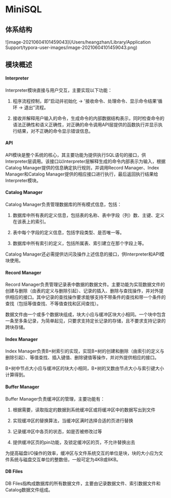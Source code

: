 # MiniSQL

## 体系结构

![image-20210604101459043](/Users/heangzhan/Library/Application Support/typora-user-images/image-20210604101459043.png)



## 模块概述

#### Interpreter

Interpreter模块直接与用户交互，主要实现以下功能：

1. 程序流程控制，即“启动并初始化 -> '接收命令、处理命令、显示命令结果'循环 -> 退出”流程。

2. 接收并解释用户输入的命令，生成命令的内部数据结构表示，同时检查命令的语法正确性和语义正确性，对正确的命令调用API层提供的函数执行并显示执行结果，对不正确的命令显示错误信息。



#### API

API模块是整个系统的核心，其主要功能为提供执行SQL语句的接口，供Interpreter层调用。该接口以Interpreter层解释生成的命令内部表示为输入，根据Catalog Manager提供的信息确定执行规则，并调用Record Manager、Index Manager和Catalog Manager提供的相应接口进行执行，最后返回执行结果给Interpreter模块。



#### Catalog Manager

Catalog Manager负责管理数据库的所有模式信息，包括：

1. 数据库中所有表的定义信息，包括表的名称、表中字段（列）数、主键、定义在该表上的索引。

2. 表中每个字段的定义信息，包括字段类型、是否唯一等。

3. 数据库中所有索引的定义，包括所属表、索引建立在那个字段上等。

Catalog Manager还必需提供访问及操作上述信息的接口，供Interpreter和API模块使用。



#### Record Manager

Record Manager负责管理记录表中数据的数据文件。主要功能为实现数据文件的创建与删除（由表的定义与删除引起）、记录的插入、删除与查找操作，并对外提供相应的接口。其中记录的查找操作要求能够支持不带条件的查找和带一个条件的查找（包括等值查找、不等值查找和区间查找）。

数据文件由一个或多个数据块组成，块大小应与缓冲区块大小相同。一个块中包含一条至多条记录，为简单起见，只要求支持定长记录的存储，且不要求支持记录的跨块存储。



#### Index Manager

Index Manager负责B+树索引的实现，实现B+树的创建和删除（由索引的定义与删除引起）、等值查找、插入键值、删除键值等操作，并对外提供相应的接口。

B+树中节点大小应与缓冲区的块大小相同，B+树的叉数由节点大小与索引键大小计算得到。



#### Buffer Manager

Buffer Manager负责缓冲区的管理，主要功能有：

1. 根据需要，读取指定的数据到系统缓冲区或将缓冲区中的数据写出到文件

2. 实现缓冲区的替换算法，当缓冲区满时选择合适的页进行替换

3. 记录缓冲区中各页的状态，如是否被修改过等

4. 提供缓冲区页的pin功能，及锁定缓冲区的页，不允许替换出去

为提高磁盘I/O操作的效率，缓冲区与文件系统交互的单位是块，块的大小应为文件系统与磁盘交互单位的整数倍，一般可定为4KB或8KB。



#### DB Files

DB Files指构成数据库的所有数据文件，主要由记录数据文件、索引数据文件和Catalog数据文件组成。